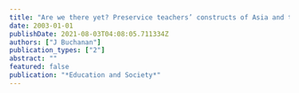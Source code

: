 ```yaml
---
title: "Are we there yet? Preservice teachers’ constructs of Asia and their preparedness to teach about Asia"
date: 2003-01-01
publishDate: 2021-08-03T04:08:05.711334Z
authors: ["J Buchanan"]
publication_types: ["2"]
abstract: ""
featured: false
publication: "*Education and Society*"
---
```


